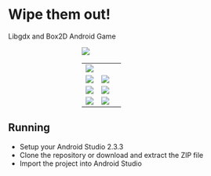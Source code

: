 # Wipe them out!
Libgdx and Box2D Android Game

<P style="margin-left: 150px"/>
<img src="https://user-images.githubusercontent.com/9197974/43360272-5001941e-9289-11e8-962b-3a4e67cd57d7.png"/>


<table style="border-color:red" >
    <tbody>
        <tr>
            <td colspan="2">
                <img src="https://user-images.githubusercontent.com/9197974/43360272-5001941e-9289-11e8-962b-3a4e67cd57d7.png"/>
            </td>
        </tr>
        <tr>
            <td align="center">
                <img src="https://user-images.githubusercontent.com/9197974/43360603-c2b233c4-928e-11e8-8350-ee0dfc08bb7d.png"/>
            </td>
            <td align="center">
                <img src="https://user-images.githubusercontent.com/9197974/43360604-c2d65c7c-928e-11e8-8593-0de873ba45e8.png"/>
            <td>                
        </tr>
        <tr>
            <td align="center">
                <img src="https://user-images.githubusercontent.com/9197974/43360605-c2faf28a-928e-11e8-9a6b-5de2b46887ad.png"/>
            </td>
            <td align="center">
                <img src="https://user-images.githubusercontent.com/9197974/43360606-c32160aa-928e-11e8-9ff3-afd223783fb1.png"/>
            <td>                
        </tr>
        <tr>
            <td align="center">
                <img src="https://user-images.githubusercontent.com/9197974/43360607-c34f9d3a-928e-11e8-98ff-2d5d131b3892.png"/>
            </td>
            <td align="center">
                <img src="https://user-images.githubusercontent.com/9197974/43360608-c3756d26-928e-11e8-8981-c52c04f97982.png"/>
            <td>                
        </tr>
    </tbody>
</table> 


<h2>Running</h2>
<ul>
  <li>Setup your Android Studio 2.3.3</li>
  <li>Clone the repository or download and extract the ZIP file</li>
  <li>Import the project into Android Studio</li>
</ul>
